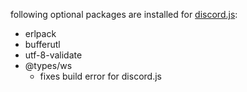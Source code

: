 following optional packages are installed for [discord.js](https://discord.js.org/?source=post_page---------------------------#/docs/main/stable/general/welcome):

- erlpack
- bufferutl
- utf-8-validate
- @types/ws
    - fixes build error for discord.js
